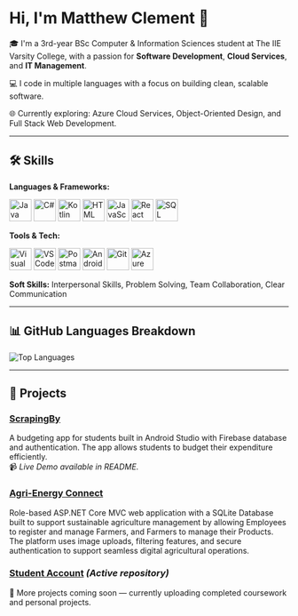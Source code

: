 # Hi, I'm Matthew Clement 👋

🎓 I'm a 3rd-year BSc Computer & Information Sciences student at The IIE Varsity College, with a passion for **Software Development**, **Cloud Services**, and **IT Management**.

💻 I code in multiple languages with a focus on building clean, scalable software.

🌐 Currently exploring: Azure Cloud Services, Object-Oriented Design, and Full Stack Web Development.

---

## 🛠️ Skills

**Languages & Frameworks:**
<p align="left">
  <img src="https://cdn.jsdelivr.net/gh/devicons/devicon/icons/java/java-original.svg" alt="Java" width="40" height="40"/>
  <img src="https://cdn.jsdelivr.net/gh/devicons/devicon/icons/csharp/csharp-original.svg" alt="C#" width="40" height="40"/>
  <img src="https://cdn.jsdelivr.net/gh/devicons/devicon/icons/kotlin/kotlin-original.svg" alt="Kotlin" width="40" height="40"/>
  <img src="https://cdn.jsdelivr.net/gh/devicons/devicon/icons/html5/html5-original.svg" alt="HTML" width="40" height="40"/>
  <img src="https://cdn.jsdelivr.net/gh/devicons/devicon/icons/javascript/javascript-original.svg" alt="JavaScript" width="40" height="40"/>
  <img src="https://cdn.jsdelivr.net/gh/devicons/devicon/icons/react/react-original.svg" alt="React" width="40" height="40"/>
  <img src="https://cdn.jsdelivr.net/gh/devicons/devicon/icons/mysql/mysql-original.svg" alt="SQL" width="40" height="40"/>
</p>

**Tools & Tech:**
<p align="left">
  <img src="https://cdn.jsdelivr.net/gh/devicons/devicon/icons/visualstudio/visualstudio-plain.svg" alt="Visual Studio" width="40" height="40"/>
  <img src="https://cdn.jsdelivr.net/gh/devicons/devicon/icons/vscode/vscode-original.svg" alt="VS Code" width="40" height="40"/>
  <img src="https://cdn.jsdelivr.net/gh/devicons/devicon/icons/postman/postman-original.svg" alt="Postman" width="40" height="40"/>
  <img src="https://cdn.jsdelivr.net/gh/devicons/devicon/icons/androidstudio/androidstudio-original.svg" alt="Android Studio" width="40" height="40"/>
  <img src="https://cdn.jsdelivr.net/gh/devicons/devicon/icons/git/git-original.svg" alt="Git" width="40" height="40"/>
  <img src="https://cdn.jsdelivr.net/gh/devicons/devicon/icons/azure/azure-original.svg" alt="Azure" width="40" height="40"/>
</p>

**Soft Skills:** Interpersonal Skills, Problem Solving, Team Collaboration, Clear Communication

---

## 📊 GitHub Languages Breakdown
![Top Languages](https://github-readme-stats.vercel.app/api/top-langs/?username=ST10247110&layout=compact&theme=tokyonight)

---

## 📂 Projects

### [ScrapingBy](https://github.com/STSpencerPeters/ScrapingBy.git)
A budgeting app for students built in Android Studio with Firebase database and authentication. The app allows students to budget their expenditure efficiently.  
📹 *Live Demo available in README.*

### [Agri-Energy Connect](https://github.com/ST10247110/AgriEnergyConnect.git)
Role-based ASP.NET Core MVC web application with a SQLite Database built to support sustainable agriculture management by allowing Employees to register and manage Farmers, and Farmers to manage their Products. The platform uses image uploads, filtering features, and secure authentication to support seamless digital agricultural operations.

### [Student Account](https://github.com/ST10247110) *(Active repository)*

🚀 More projects coming soon — currently uploading completed coursework and personal projects.
